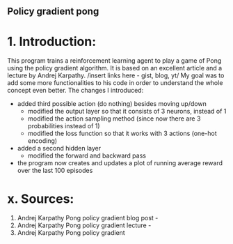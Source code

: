 ## Policy gradient pong

# 1. Introduction:
This program trains a reinforcement learning agent to play a game of Pong using the policy gradient algorithm. It is based on an excellent article and a lecture by Andrej Karpathy. /insert links here - gist, blog, yt/
My goal was to add some more functionalities to his code in order to understand the whole concept even better. The changes I introduced:
* added third possible action (do nothing) besides moving up/down
  * modified the output layer so that it consists of 3 neurons, instead of 1
  * modified the action sampling method (since now there are 3 probabilities instead of 1)
  * modified the loss function so that it works with 3 actions (one-hot encoding)
* added a second hidden layer
  * modified the forward and backward pass
* the program now creates and updates a plot of running average reward over the last 100 episodes

# x. Sources:
1. Andrej Karpathy Pong policy gradient blog post -
2. Andrej Karpathy Pong policy gradient lecture -
3. Andrej Karpathy Pong policy gradient
